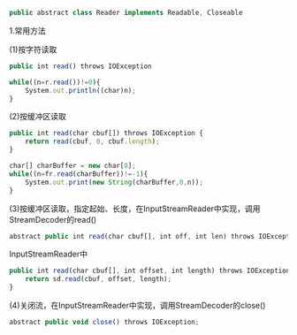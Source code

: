 

```javascript
public abstract class Reader implements Readable, Closeable
```

1.常用方法

(1)按字符读取

```javascript
public int read() throws IOException
```



```javascript
while((n=r.read())!=0){
	System.out.println((char)n);
}
```

(2)按缓冲区读取

```javascript
public int read(char cbuf[]) throws IOException {
	return read(cbuf, 0, cbuf.length);
}
```



```javascript
char[] charBuffer = new char[8];
while((n=fr.read(charBuffer))!=-1){
	System.out.print(new String(charBuffer,0,n));
}
```

(3)按缓冲区读取，指定起始、长度，在InputStreamReader中实现，调用StreamDecoder的read()

```javascript
abstract public int read(char cbuf[], int off, int len) throws IOException;
```

InputStreamReader中

```javascript
public int read(char cbuf[], int offset, int length) throws IOException {
	return sd.read(cbuf, offset, length);
}
```



(4)关闭流，在InputStreamReader中实现，调用StreamDecoder的close()

```javascript
abstract public void close() throws IOException;
```

